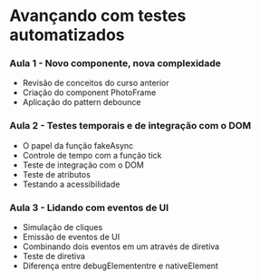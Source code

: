 # Avançando com testes automatizados


### Aula 1 - Novo componente, nova complexidade

- Revisão de conceitos do curso anterior
- Criação do component PhotoFrame
- Aplicação do pattern debounce

### Aula 2 - Testes temporais e de integração com o DOM

- O papel da função fakeAsync
- Controle de tempo com a função tick
- Teste de integração com o DOM
- Teste de atributos
- Testando a acessibilidade

### Aula 3 - Lidando com eventos de UI

- Simulação de cliques
- Emissão de eventos de UI
- Combinando dois eventos em um através de diretiva
- Teste de diretiva
- Diferença entre debugElemententre e nativeElement
